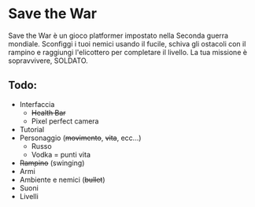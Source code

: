 # Save the War
Save the War è un gioco platformer impostato nella Seconda guerra mondiale. Sconfiggi i tuoi nemici usando il fucile, schiva gli ostacoli con il rampino e raggiungi l'elicottero per completare il livello. La tua missione è sopravvivere, SOLDATO.

## Todo:
- Interfaccia
  - ~~Health Bar~~
  - Pixel perfect camera
- Tutorial
- Personaggio (~~movimento~~, ~~vita~~, ecc...)
  - Russo 
  - Vodka = punti vita
- ~~Rampino~~ (swinging)
- Armi
- Ambiente e nemici (~~bullet~~)
- Suoni
- Livelli
